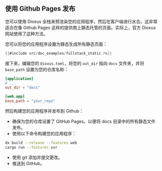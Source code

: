## 使用 Github Pages 发布

您可以使用 Dioxus 全栈来预渲染您的应用程序，然后在客户端进行水合。这非常适合在像 Github Pages 这样的提供商上静态托管的页面。实际上，官方 Dioxus 网站使用了这种方法。

您可以将您的应用程序设置为静态生成所有静态页面：

```rust
{{#include src/doc_examples/fullstack_static.rs}}
```

接下来，编辑您的 `Dioxus.toml`，将您的 `out_dir` 指向 `docs` 文件夹，并将 `base_path` 设置为您的仓库名称：

```toml
[application]
# ...
out_dir = "docs"

[web.app]
base_path = "your_repo"
```

然后构建您的应用程序并发布到 Github：

- 确保为您的仓库设置了 GitHub Pages，以便将 docs 目录中的所有静态文件发布。
- 使用以下命令构建您的应用程序：
```sh
dx build --release --features web
cargo run --features ssr
```
- 使用 git 添加并提交更改。
- 推送到 GitHub。